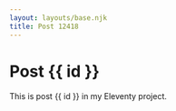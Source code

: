 ```yaml
---
layout: layouts/base.njk
title: Post 12418
---
```


# Post {{ id }}

This is post {{ id }} in my Eleventy project.
